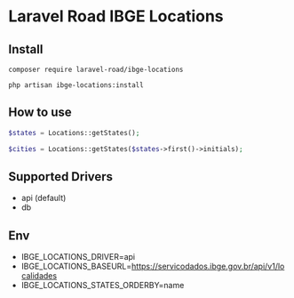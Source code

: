 # Laravel Road IBGE Locations

## Install
```shell script
composer require laravel-road/ibge-locations

php artisan ibge-locations:install
```

## How to use
```php
$states = Locations::getStates();

$cities = Locations::getStates($states->first()->initials);
```

## Supported Drivers
* api (default)
* db

## Env
* IBGE_LOCATIONS_DRIVER=api
* IBGE_LOCATIONS_BASEURL=https://servicodados.ibge.gov.br/api/v1/localidades
* IBGE_LOCATIONS_STATES_ORDERBY=name
